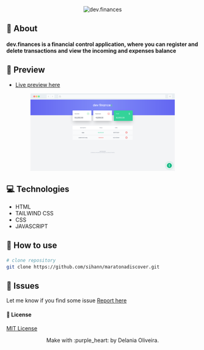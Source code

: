<p align="center"> <img src="https://raw.githubusercontent.com/rocketseat-education/maratona-discover-01/89dc497b1993fefa786bed4bcd301a6bead75db4/.github/logo.svg" width="35%" hight="auto" alt="dev.finances"></p>

## :star2: About

#### dev.finances is a financial control application, where you can register and delete transactions and view the incoming and expenses balance

## :rainbow: Preview

- [Live preview here](https://maratonadiscover-alpha.vercel.app/)

<p align="center"><img src="screenshot.png" width="75%" hight="auto" alt="preview dev.finances"></p>

## :computer: Technologies
- HTML
- TAILWIND CSS
- CSS
- JAVASCRIPT

## :wrench: How to use

```bash
# clone repository
git clone https://github.com/sihann/maratonadiscover.git

```
## :space_invader: Issues

Let me know if you find some issue
[Report here](https://github.com/sihann/maratonadiscover/issues)

####  :pushpin: License

[MIT License](https://github.com/sihann/maratonadiscover/blob/main/LICENSE)

<p align="center">Make with  :purple_heart: by Delania Oliveira.</p>